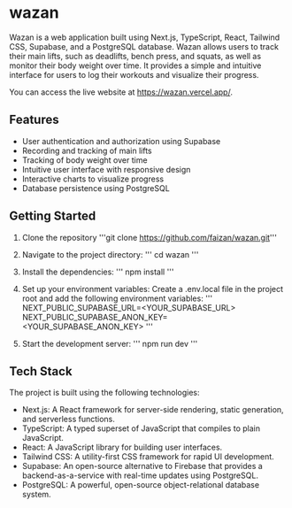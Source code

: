 # wazan

Wazan is a web application built using Next.js, TypeScript, React, Tailwind CSS, Supabase, and a PostgreSQL database. Wazan allows users to track their main lifts, such as deadlifts, bench press, and squats, as well as monitor their body weight over time. It provides a simple and intuitive interface for users to log their workouts and visualize their progress.

You can access the live website at https://wazan.vercel.app/.

## Features

- User authentication and authorization using Supabase
- Recording and tracking of main lifts
- Tracking of body weight over time
- Intuitive user interface with responsive design
- Interactive charts to visualize progress
- Database persistence using PostgreSQL

## Getting Started

1. Clone the repository
'''git clone https://github.com/faizan/wazan.git'''

2. Navigate to the project directory:
''' cd wazan '''

3. Install the dependencies:
''' npm install '''

4. Set up your environment variables:
Create a .env.local file in the project root and add the following environment variables:
''' NEXT_PUBLIC_SUPABASE_URL=<YOUR_SUPABASE_URL>
NEXT_PUBLIC_SUPABASE_ANON_KEY=<YOUR_SUPABASE_ANON_KEY> '''

5. Start the development server:
''' npm run dev '''

## Tech Stack

The project is built using the following technologies:
- Next.js: A React framework for server-side rendering, static generation, and serverless functions.
- TypeScript: A typed superset of JavaScript that compiles to plain JavaScript.
- React: A JavaScript library for building user interfaces.
- Tailwind CSS: A utility-first CSS framework for rapid UI development.
- Supabase: An open-source alternative to Firebase that provides a backend-as-a-service with real-time updates using PostgreSQL.
- PostgreSQL: A powerful, open-source object-relational database system.

